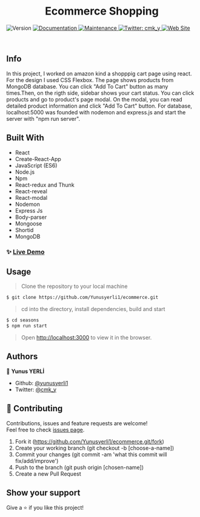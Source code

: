 <h1 align="center">Ecommerce Shopping </h1>
<p>
  <img alt="Version" src="https://img.shields.io/badge/version-1.0.0-blue.svg?cacheSeconds=2592000" />
  <a href="https://github.com/yunusyerli1/shoppingCart/blob/master/ecommerce/README.md" target="_blank">
    <img alt="Documentation" src="https://img.shields.io/badge/documentation-yes-brightgreen.svg" />
  </a>
  <a href="https://github.com/yunusyerli1/shoppingCart/blob/master/ecommerce" target="_blank">
    <img alt="Maintenance" src="https://img.shields.io/badge/Maintained%3F-yes-green.svg" />
  </a>
  <a href="https://twitter.com/cmk_y" target="_blank">
    <img alt="Twitter: cmk_y" src="https://img.shields.io/twitter/url?style=social&url=https%3A%2F%2Ftwitter.com%2Fcmk_y" />
  </a>
  <a href="https://github.com/yunusyerli1/ecommerce" target="_blank">
    <img alt="Web Site" src="https://res.cloudinary.com/yerli/image/upload/v1590444382/Project/shoppingCart_cvxtaj.jpg" />
  </a>
</p>


<br>


## Info
In this project, I worked on amazon kind a shopppig cart page using react. For the design I used CSS Flexbox.  The page shows products from MongoDB database. You can click "Add To Cart" button as many times.Then, on the rigth side, sidebar shows your cart status.  You can click products and go to product's page modal. On the modal, you can read detailed product information and click "Add To Cart" button. For database, localhost:5000 was founded with nodemon and express.js and start the server with "npm run server".



## Built With

- React
- Create-React-App
- JavaScript (ES6)
- Node.js
- Npm
- React-redux and Thunk
- React-reveal
- React-modal
- Nodemon
- Express Js
- Body-parser
- Mongoose
- Shortid
- MongoDB




### ✨ [Live Demo](https://ecommerceshopping.herokuapp.com/)


## Usage

> Clone the repository to your local machine

```sh
$ git clone https://github.com/Yunusyerli1/ecommerce.git
```

> cd into the directory, install dependencies, build and start

```sh
$ cd seasons
$ npm run start
```

> Open [http://localhost:3000](http://localhost:3000) to view it in the browser.

## Authors

👤 **Yunus YERLİ**

- Github: [@yunusyerli1](https://github.com/Yunusyerli1)
- Twitter: [@cmk_y](https://twitter.com/cmk_y)

## 🤝 Contributing

Contributions, issues and feature requests are welcome!<br />Feel free to check [issues page](https://github.com/Yunusyerli1/ecommerce/issues).

1. Fork it (https://github.com/Yunusyerli1/ecommerce.git/fork)
2. Create your working branch (git checkout -b [choose-a-name])
3. Commit your changes (git commit -am 'what this commit will fix/add/improve')
4. Push to the branch (git push origin [chosen-name])
5. Create a new Pull Request

## Show your support

Give a ⭐️ if you like this project!

